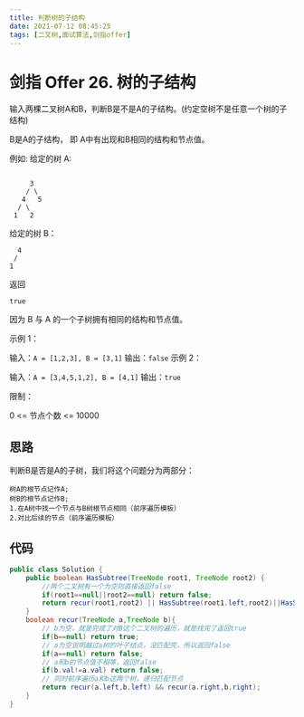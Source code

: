 ```yaml
---
title: 判断树的子结构
date: 2021-07-12 08:45:25
tags: [二叉树,面试算法,剑指offer]
---
```

#  剑指 Offer 26. 树的子结构
输入两棵二叉树A和B，判断B是不是A的子结构。(约定空树不是任意一个树的子结构)

B是A的子结构， 即 A中有出现和B相同的结构和节点值。

例如:
给定的树 A:
```

     3
    / \
   4   5
  / \
 1   2
 ```
给定的树 B：
 ```
   4 
  /
 1
 ```
返回 
```
true
```
因为 B 与 A 的一个子树拥有相同的结构和节点值。

示例 1：

输入：`A = [1,2,3], B = [3,1]`
输出：`false`
示例 2：

输入：`A = [3,4,5,1,2], B = [4,1]`
输出：`true`

限制：

0 <= 节点个数 <= 10000

## 思路
判断B是否是A的子树，我们将这个问题分为两部分：

    树A的根节点记作A;
    树B的根节点记作B;
    1.在A树中找一个节点与B树根节点相同（前序遍历模板）
    2.对比后续的节点（前序遍历模板）


## 代码
``` Java
public class Solution {
    public boolean HasSubtree(TreeNode root1, TreeNode root2) {
        //两个二叉树有一个为空则直接返回false
        if(root1==null||root2==null) return false;
        return recur(root1,root2) || HasSubtree(root1.left,root2)||HasSubtree(root1.right,root2);
    }
    boolean recur(TreeNode a,TreeNode b){
        // b为空，就是完成了对B这个二叉树的遍历，就是找完了返回true
        if(b==null) return true;
        // a为空说明越过a树的叶子结点，没匹配完，所以返回false
        if(a==null) return false;
        // a和b的节点值不相等，返回false
        if(b.val!=a.val) return false;
        // 同时前序遍历a和b这两个树，递归匹配节点
        return recur(a.left,b.left) && recur(a.right,b.right);
    }
}
```
